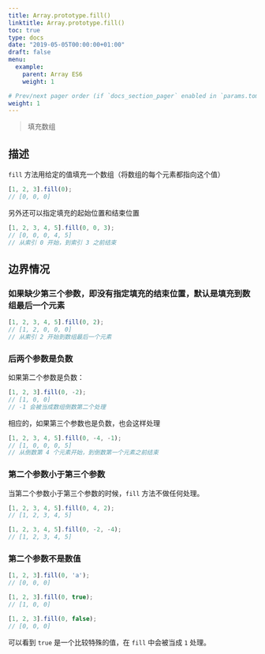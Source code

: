 ```yaml
---
title: Array.prototype.fill()
linktitle: Array.prototype.fill()
toc: true
type: docs
date: "2019-05-05T00:00:00+01:00"
draft: false
menu:
  example:
    parent: Array ES6
    weight: 1

# Prev/next pager order (if `docs_section_pager` enabled in `params.toml`)
weight: 1
---
```


> 填充数组

## 描述

`fill` 方法用给定的值填充一个数组（将数组的每个元素都指向这个值）

```js
[1, 2, 3].fill(0);
// [0, 0, 0]
```

另外还可以指定填充的起始位置和结束位置

```js
[1, 2, 3, 4, 5].fill(0, 0, 3);
// [0, 0, 0, 4, 5]
// 从索引 0 开始，到索引 3 之前结束
```

## 边界情况

### 如果缺少第三个参数，即没有指定填充的结束位置，默认是填充到数组最后一个元素

```js
[1, 2, 3, 4, 5].fill(0, 2);
// [1, 2, 0, 0, 0]
// 从索引 2 开始到数组最后一个元素
```

### 后两个参数是负数

如果第二个参数是负数：

```js
[1, 2, 3].fill(0, -2);
// [1, 0, 0]
// -1 会被当成数组倒数第二个处理
```

相应的，如果第三个参数也是负数，也会这样处理

```js
[1, 2, 3, 4, 5].fill(0, -4, -1);
// [1, 0, 0, 0, 5]
// 从倒数第 4 个元素开始，到倒数第一个元素之前结束
```

### 第二个参数小于第三个参数

当第二个参数小于第三个参数的时候，`fill` 方法不做任何处理。

```js
[1, 2, 3, 4, 5].fill(0, 4, 2);
// [1, 2, 3, 4, 5]

[1, 2, 3, 4, 5].fill(0, -2, -4);
// [1, 2, 3, 4, 5]
```

### 第二个参数不是数值

```js
[1, 2, 3].fill(0, 'a');
// [0, 0, 0]

[1, 2, 3].fill(0, true);
// [1, 0, 0]

[1, 2, 3].fill(0, false);
// [0, 0, 0]
```

可以看到 `true` 是一个比较特殊的值，在 `fill` 中会被当成 `1` 处理。